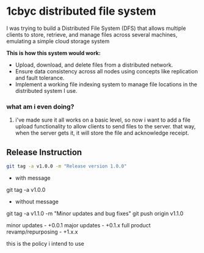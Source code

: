 # 1cbyc distributed file system

I was trying to build a Distributed File System (DFS) that allows multiple clients to store, retrieve, and manage files across several machines, emulating a simple cloud storage system

**This is how this system would work:**
* Upload, download, and delete files from a distributed network.
* Ensure data consistency across all nodes using concepts like replication and fault tolerance.
* Implement a working file indexing system to manage file locations in the distributed system I use.


### what am i even doing?

1. i've made sure it all works on a basic level, so now i want to add a file upload functionality to allow clients to send files to the server. that way, when the server gets it, it will store the file and acknowledge receipt.



## Release Instruction

```bash
git tag -a v1.0.0 -m "Release version 1.0.0"
```
- with message

git tag -a v1.0.0
- without message

git tag -a v1.1.0 -m "Minor updates and bug fixes"
git push origin v1.1.0

minor updates - +0.0.1
major updates - +0.1.x
full product revamp/repurposing - +1.x.x

this is the policy i intend to use